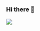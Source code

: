 ### Hi there 👋

<a href="버튼을 눌렀을 때 이동할 링크" target="_blank"><img src="https://img.shields.io/badge/42-000000?style=flat&logo=로고&logoColor=FFFFFF"/></a>


<!--
**duckgii/duckgii** is a ✨ _special_ ✨ repository because its `README.md` (this file) appears on your GitHub profile.

Here are some ideas to get you started:

- 🔭 I’m currently working on ...
- 🌱 I’m currently learning ...
- 👯 I’m looking to collaborate on ...
- 🤔 I’m looking for help with ...
- 💬 Ask me about ...
- 📫 How to reach me: ...
- 😄 Pronouns: ...
- ⚡ Fun fact: ...
-->
